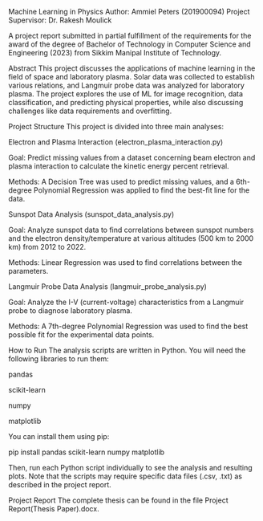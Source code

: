 Machine Learning in Physics
Author: Ammiel Peters (201900094)
Project Supervisor: Dr. Rakesh Moulick

A project report submitted in partial fulfillment of the requirements for the award of the degree of Bachelor of Technology in Computer Science and Engineering (2023) from Sikkim Manipal Institute of Technology.

Abstract
This project discusses the applications of machine learning in the field of space and laboratory plasma. Solar data was collected to establish various relations, and Langmuir probe data was analyzed for laboratory plasma. The project explores the use of ML for image recognition, data classification, and predicting physical properties, while also discussing challenges like data requirements and overfitting.

Project Structure
This project is divided into three main analyses:

Electron and Plasma Interaction (electron_plasma_interaction.py)

Goal: Predict missing values from a dataset concerning beam electron and plasma interaction to calculate the kinetic energy percent retrieval.

Methods: A Decision Tree was used to predict missing values, and a 6th-degree Polynomial Regression was applied to find the best-fit line for the data.

Sunspot Data Analysis (sunspot_data_analysis.py)

Goal: Analyze sunspot data to find correlations between sunspot numbers and the electron density/temperature at various altitudes (500 km to 2000 km) from 2012 to 2022.

Methods: Linear Regression was used to find correlations between the parameters.

Langmuir Probe Data Analysis (langmuir_probe_analysis.py)

Goal: Analyze the I-V (current-voltage) characteristics from a Langmuir probe to diagnose laboratory plasma.

Methods: A 7th-degree Polynomial Regression was used to find the best possible fit for the experimental data points.

How to Run
The analysis scripts are written in Python. You will need the following libraries to run them:

pandas

scikit-learn

numpy

matplotlib

You can install them using pip:

pip install pandas scikit-learn numpy matplotlib

Then, run each Python script individually to see the analysis and resulting plots. Note that the scripts may require specific data files (.csv, .txt) as described in the project report.

Project Report
The complete thesis can be found in the file Project Report(Thesis Paper).docx.
